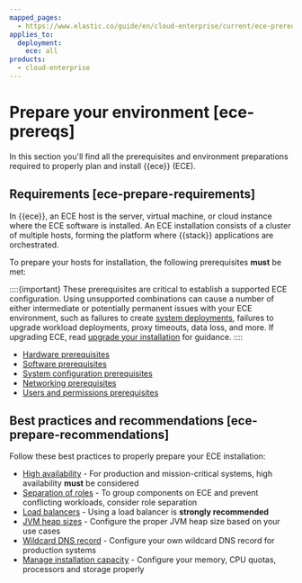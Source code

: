```yaml
---
mapped_pages:
  - https://www.elastic.co/guide/en/cloud-enterprise/current/ece-prereqs.html
applies_to:
  deployment:
    ece: all
products:
  - cloud-enterprise
---
```


# Prepare your environment [ece-prereqs]

In this section you'll find all the prerequisites and environment preparations required to properly plan and install {{ece}} (ECE).

## Requirements [ece-prepare-requirements]

In {{ece}}, an ECE host is the server, virtual machine, or cloud instance where the ECE software is installed. An ECE installation consists of a cluster of multiple hosts, forming the platform where {{stack}} applications are orchestrated.

To prepare your hosts for installation, the following prerequisites **must** be met:

::::{important}
These prerequisites are critical to establish a supported ECE configuration. Using unsupported combinations can cause a number of either intermediate or potentially permanent issues with your ECE environment, such as failures to create [system deployments](system-deployments-configuration.md), failures to upgrade workload deployments, proxy timeouts, data loss, and more. If upgrading ECE, read [upgrade your installation](../../upgrade/orchestrator/upgrade-cloud-enterprise.md) for guidance.
::::

* [Hardware prerequisites](ece-hardware-prereq.md)
* [Software prerequisites](ece-software-prereq.md)
* [System configuration prerequisites](ece-sysconfig.md)
* [Networking prerequisites](ece-networking-prereq.md)
* [Users and permissions prerequisites](ece-users-permissions.md)

## Best practices and recommendations [ece-prepare-recommendations]

Follow these best practices to properly prepare your ECE installation:

* [High availability](ece-ha.md) - For production and mission-critical systems, high availability **must** be considered
* [Separation of roles](ece-roles.md) - To group components on ECE and prevent conflicting workloads, consider role separation
* [Load balancers](ece-load-balancers.md) - Using a load balancer is **strongly recommended**
* [JVM heap sizes](ece-jvm.md) - Configure the proper JVM heap size based on your use cases
* [Wildcard DNS record](ece-wildcard-dns.md) - Configure your own wildcard DNS record for production systems
* [Manage installation capacity](ece-manage-capacity.md) - Configure your memory, CPU quotas, processors and storage properly
